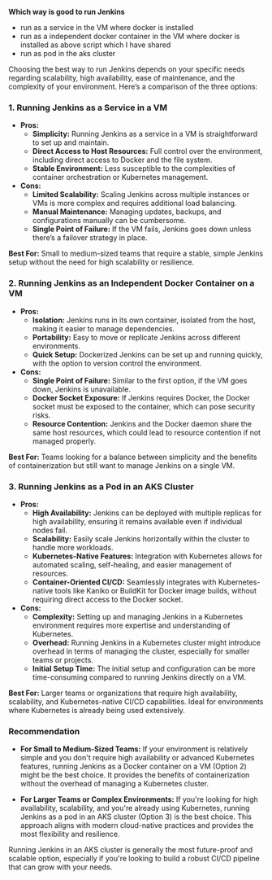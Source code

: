 **Which way is good to run Jenkins**
- run as a service in the VM where docker is installed
- run as a independent docker container in the VM where docker is installed as above script which I have shared
- run as pod in the aks cluster


Choosing the best way to run Jenkins depends on your specific needs regarding scalability, high availability, ease of maintenance, and the complexity of your environment. Here’s a comparison of the three options:

### 1. **Running Jenkins as a Service in a VM**
   - **Pros:**
     - **Simplicity:** Running Jenkins as a service in a VM is straightforward to set up and maintain.
     - **Direct Access to Host Resources:** Full control over the environment, including direct access to Docker and the file system.
     - **Stable Environment:** Less susceptible to the complexities of container orchestration or Kubernetes management.
   - **Cons:**
     - **Limited Scalability:** Scaling Jenkins across multiple instances or VMs is more complex and requires additional load balancing.
     - **Manual Maintenance:** Managing updates, backups, and configurations manually can be cumbersome.
     - **Single Point of Failure:** If the VM fails, Jenkins goes down unless there’s a failover strategy in place.

   **Best For:** Small to medium-sized teams that require a stable, simple Jenkins setup without the need for high scalability or resilience.

### 2. **Running Jenkins as an Independent Docker Container on a VM**
   - **Pros:**
     - **Isolation:** Jenkins runs in its own container, isolated from the host, making it easier to manage dependencies.
     - **Portability:** Easy to move or replicate Jenkins across different environments.
     - **Quick Setup:** Dockerized Jenkins can be set up and running quickly, with the option to version control the environment.
   - **Cons:**
     - **Single Point of Failure:** Similar to the first option, if the VM goes down, Jenkins is unavailable.
     - **Docker Socket Exposure:** If Jenkins requires Docker, the Docker socket must be exposed to the container, which can pose security risks.
     - **Resource Contention:** Jenkins and the Docker daemon share the same host resources, which could lead to resource contention if not managed properly.

   **Best For:** Teams looking for a balance between simplicity and the benefits of containerization but still want to manage Jenkins on a single VM.

### 3. **Running Jenkins as a Pod in an AKS Cluster**
   - **Pros:**
     - **High Availability:** Jenkins can be deployed with multiple replicas for high availability, ensuring it remains available even if individual nodes fail.
     - **Scalability:** Easily scale Jenkins horizontally within the cluster to handle more workloads.
     - **Kubernetes-Native Features:** Integration with Kubernetes allows for automated scaling, self-healing, and easier management of resources.
     - **Container-Oriented CI/CD:** Seamlessly integrates with Kubernetes-native tools like Kaniko or BuildKit for Docker image builds, without requiring direct access to the Docker socket.
   - **Cons:**
     - **Complexity:** Setting up and managing Jenkins in a Kubernetes environment requires more expertise and understanding of Kubernetes.
     - **Overhead:** Running Jenkins in a Kubernetes cluster might introduce overhead in terms of managing the cluster, especially for smaller teams or projects.
     - **Initial Setup Time:** The initial setup and configuration can be more time-consuming compared to running Jenkins directly on a VM.

   **Best For:** Larger teams or organizations that require high availability, scalability, and Kubernetes-native CI/CD capabilities. Ideal for environments where Kubernetes is already being used extensively.

### **Recommendation**
- **For Small to Medium-Sized Teams:** If your environment is relatively simple and you don't require high availability or advanced Kubernetes features, running Jenkins as a Docker container on a VM (Option 2) might be the best choice. It provides the benefits of containerization without the overhead of managing a Kubernetes cluster.

- **For Larger Teams or Complex Environments:** If you're looking for high availability, scalability, and you're already using Kubernetes, running Jenkins as a pod in an AKS cluster (Option 3) is the best choice. This approach aligns with modern cloud-native practices and provides the most flexibility and resilience.

Running Jenkins in an AKS cluster is generally the most future-proof and scalable option, especially if you're looking to build a robust CI/CD pipeline that can grow with your needs.